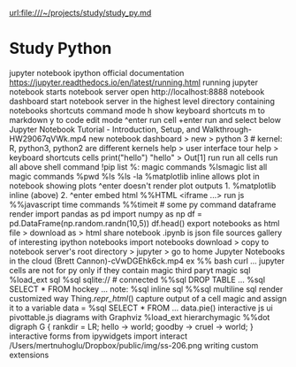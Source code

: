   <url:file:///~/projects/study/study_py.md>

# Study Python

  jupyter notebook ipython
    official documentation 
      https://jupyter.readthedocs.io/en/latest/running.html
      running
        jupyter notebook
          starts notebook server
          open http://localhost:8888
      notebook dashboard
        start notebook server in the highest level directory containing notebooks
    shortcuts
      command mode
        h   show keyboard shortcuts
        m   to markdown
        y   to code
      edit mode
        ^enter  run cell
        +enter  run and select below
    Jupyter Notebook Tutorial - Introduction, Setup, and Walkthrough-HW29067qVWk.mp4
      new notebook
        dashboard > new > python 3
        # kernel: R, python3, python2 are different kernels
      help > user interface tour
      help > keyboard shortcuts
      cells
        print("hello")
        "hello"
        > Out[1]
      run
        run all cells
        run all above
      shell command
        !pip list
        %: magic commands
        %lsmagic
          list all magic commands
        %pwd
        %ls
        %ls -la
        %matplotlib inline
          allows plot in notebook
      showing plots
        ^enter doesn't render plot outputs
        1. %matplotlib inline 
          (above)
        2. ^enter
      embed html
        %%HTML
        <iframe ...>
      run js
        %%javascript
      time commands
        %%timeit
        # some py command
      dataframe render
        import pandas as pd
        import numpy as np
        df = pd.DataFrame(np.random.randn(10,5))
        df.head()
      export notebooks
        as html
          file > download as > html
      share notebook
        .ipynb is json file
      sources
        gallery of interesting ipython notebooks
      import notebooks
        download > copy to notebook server's root directory > jupyter > go to home
    Jupyter Notebooks in the cloud (Brett Cannon)-cVwDGEhk6ck.mp4
      ex
        %% bash
          curl ...
      jupyter cells are not for py only if they contain magic
      third paryt magic
        sql
          %load_ext sql
          %sql sqlite://
            # connected
          %%sql
            DROP TABLE ...
          %sql SELECT * FROM hockey ...
      note: 
        %sql inline sql
        %%sql multiline sql
      render customized way
        Thing._repr_html_()
      capture output of a cell magic and assign it to a variable
        data = %sql SELECT * FROM ...
        data.pie()
      interactive js ui
        pivottable.js
      diagrams with Graphviz
        %load_ext hierarchymagic
        %%dot
        digraph G { 
          rankdir = LR;
          hello -> world;
          goodby -> cruel -> world;
        }
      interactive forms
        from ipywidgets import interact
        /Users/mertnuhoglu/Dropbox/public/img/ss-206.png
      writing custom extensions
        

